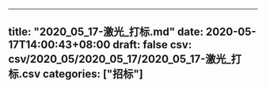 
---
title: "2020_05_17-激光_打标.md"
date: 2020-05-17T14:00:43+08:00
draft: false
csv: csv/2020_05/2020_05_17/2020_05_17-激光_打标.csv
categories: ["招标"]
---
